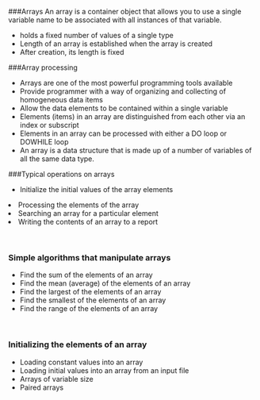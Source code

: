 ###Arrays
An array is a container object that allows you to use a single variable name to be associated with all instances of that variable.
* holds a fixed number of values of a single type
* Length of an array is established when the array is created
* After creation, its length is fixed

###Array processing
* Arrays are one of the most powerful programming tools available
* Provide programmer with a way of organizing and collecting of homogeneous data items
* Allow the data elements to be contained within a single variable
* Elements (items) in an array are distinguished from each other via an index or subscript
* Elements in an array can be processed with either a DO loop or DOWHILE loop
* An array is a data structure that is made up of a number of variables of all the same data type.
 

###Typical operations on arrays
* Initialize the initial values of the array elements
<li>Processing the elements of the array</li>
<li>Searching an array for a particular element</li>
<li>Writing the contents of an array to a report</li>
</ul>
<p>&nbsp;</p>
<h3>Simple algorithms that manipulate arrays</h3>
<ul>
<li>Find the sum of the elements of an array</li>
<li>Find the mean (average) of the elements of an array</li>
<li>Find the largest of the elements of an array</li>
<li>Find the smallest of the elements of an array</li>
<li>Find the range of the elements of an array</li>
</ul>
<p>&nbsp;</p>
<h3>Initializing the elements of an array</h3>
<ul>
<li>Loading constant values into an array</li>
<li>Loading initial values into an array from an input file</li>
<li>Arrays of variable size</li>
<li>Paired arrays</li>
</ul>
<p>&nbsp;</p>
<p>&nbsp;</p>